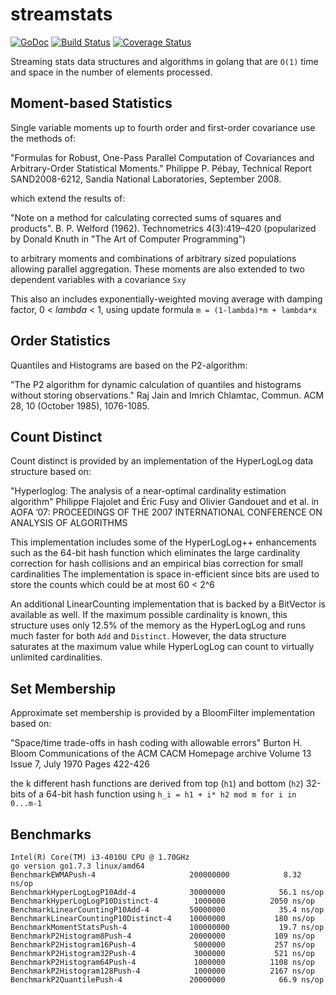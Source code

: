# streamstats
[![GoDoc](https://godoc.org/github.com/bmkessler/streamstats?status.svg)](https://godoc.org/github.com/bmkessler/streamstats)
[![Build Status](https://travis-ci.org/bmkessler/streamstats.svg?branch=master)](https://travis-ci.org/bmkessler/streamstats)
[![Coverage Status](https://coveralls.io/repos/github/bmkessler/streamstats/badge.svg?branch=master)](https://coveralls.io/github/bmkessler/streamstats?branch=master)

Streaming stats data structures and algorithms in golang that are `O(1)` time and space in the number of elements processed.

## Moment-based Statistics
Single variable moments up to fourth order and first-order covariance use the methods of:

"Formulas for Robust, One-Pass Parallel Computation of Covariances and Arbitrary-Order Statistical Moments." 
Philippe P. Pébay,
Technical Report SAND2008-6212, Sandia National Laboratories, September 2008.

which extend the results of:

"Note on a method for calculating corrected sums of squares and products". 
 B. P. Welford (1962).
 Technometrics 4(3):419–420
(popularized by Donald Knuth in "The Art of Computer Programming") 

to arbitrary moments and combinations of arbitrary sized populations allowing parallel aggregation.
These moments are also extended to two dependent variables with a covariance `Sxy`

This also an includes exponentially-weighted moving average with damping factor, 0 < *lambda* < 1, 
using update formula `m = (1-lambda)*m + lambda*x`

## Order Statistics

Quantiles and Histograms are based on the P2-algorithm:

"The P2 algorithm for dynamic calculation of quantiles and histograms without storing observations."
Raj Jain and Imrich Chlamtac,
Commun. ACM 28, 10 (October 1985), 1076-1085.

## Count Distinct

Count distinct is provided by an implementation of the HyperLogLog data structure based on:

"Hyperloglog: The analysis of a near-optimal cardinality estimation algorithm"
Philippe Flajolet and Éric Fusy and Olivier Gandouet and et al.
in AOFA ’07: PROCEEDINGS OF THE 2007 INTERNATIONAL CONFERENCE ON ANALYSIS OF ALGORITHMS

This implementation includes some of the HyperLogLog++ enhancements such as the 64-bit hash function
which eliminates the large cardinality correction for hash collisions and an empirical bias correction for small cardinalities
The implementation is space in-efficient since bits are used to store the counts which could be at most 60 < 2^6

An additional LinearCounting implementation that is backed by a BitVector is available as well.  If the maximum possible 
cardinality is known, this structure uses only 12.5% of the memory as the HyperLogLog and runs much faster for both `Add` and `Distinct`.
However, the data structure saturates at the maximum value while HyperLogLog can count to virtually unlimited cardinalities.

## Set Membership

Approximate set membership is provided by a BloomFilter implementation based on:

"Space/time trade-offs in hash coding with allowable errors"
Burton H. Bloom
Communications of the ACM CACM Homepage archive
Volume 13 Issue 7, July 1970
Pages 422-426

the k different hash functions are derived from top (`h1`) and bottom (`h2`) 32-bits of a 64-bit hash function using
`h_i = h1 + i* h2 mod m for i in 0...m-1`

## Benchmarks
```
Intel(R) Core(TM) i3-4010U CPU @ 1.70GHz
go version go1.7.3 linux/amd64
BenchmarkEWMAPush-4                    	200000000	         8.32 ns/op
BenchmarkHyperLogLogP10Add-4           	30000000	        56.1 ns/op
BenchmarkHyperLogLogP10Distinct-4      	 1000000	      2050 ns/op
BenchmarkLinearCountingP10Add-4        	50000000	        35.4 ns/op
BenchmarkLinearCountingP10Distinct-4   	10000000	       180 ns/op
BenchmarkMomentStatsPush-4             	100000000	        19.7 ns/op
BenchmarkP2Histogram8Push-4            	20000000	       109 ns/op
BenchmarkP2Histogram16Push-4           	 5000000	       257 ns/op
BenchmarkP2Histogram32Push-4           	 3000000	       521 ns/op
BenchmarkP2Histogram64Push-4           	 1000000	      1108 ns/op
BenchmarkP2Histogram128Push-4          	 1000000	      2167 ns/op
BenchmarkP2QuantilePush-4              	20000000	        66.9 ns/op
```
